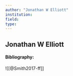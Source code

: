 ```yaml
---
author: "Jonathan W Elliott"
institution:
field:
type:
---
```


## Jonathan W Elliott
#### Bibliography:

![[@Smith2017-ff]]